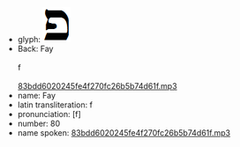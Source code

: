 - glyph: ![592c0ec18d35f634f16e989e9903747c.png](80.png)
- Back: Fay<br /><br />f<br /><br />[83bdd6020245fe4f270fc26b5b74d61f.mp3](19.mp3)
- name: Fay<br />
- latin transliteration: f<br />
- pronunciation: [f]<br />
- number: 80
- name spoken: [83bdd6020245fe4f270fc26b5b74d61f.mp3](19.mp3)